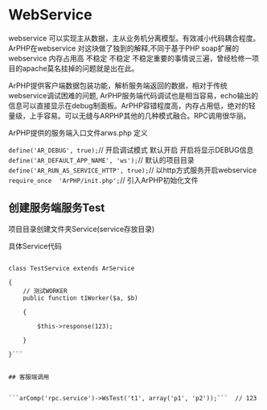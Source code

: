# WebService

webservice 可以实现主从数据，主从业务机分离模型。有效减小代码耦合程度。
ArPHP在webservice 对这块做了独到的解释,不同于基于PHP soap扩展的 webservice 内存占用高 不稳定 不稳定 不稳定重要的事情说三遍，曾经检修一项目的apache莫名挂掉的问题就是出在此。

ArPHP提供客户端数据包装功能，解析服务端返回的数据，相对于传统webservice调试困难的问题, ArPHP服务端代码调试也是相当容易，echo输出的信息可以直接显示在debug制面板。ArPHP容错程度高，内存占用低，绝对的轻量级，上手容易。可以无缝与ARPHP其他的几种模式融合。RPC调用很华丽。

ArPHP提供的服务端入口文件arws.php 定义 

```define('AR_DEBUG', true);```// 开启调试模式 默认开启 开启将显示DEBUG信息
```define('AR_DEFAULT_APP_NAME', 'ws');```// 默认的项目目录    
```define('AR_RUN_AS_SERVICE_HTTP', true);```// 以http方式服务开启webservice  
```require_once  'ArPHP/init.php';```// 引入ArPHP初始化文件



## 创建服务端服务Test



项目目录创建文件夹Service(service存放目录)

具体Service代码

```TestService.class.php

class TestService extends ArService

{
    // 测试WORKER
    public function t1Worker($a, $b)

    {

        $this->response(123);

    }

}```


## 客服端调用


```arComp('rpc.service')->WsTest('t1', array('p1', 'p2'));```  // 123
